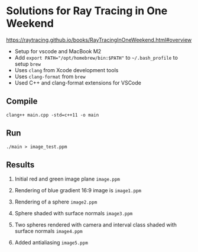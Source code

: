 # Solutions for Ray Tracing in One Weekend

https://raytracing.github.io/books/RayTracingInOneWeekend.html#overview

- Setup for vscode and MacBook M2 
- Add `export PATH="/opt/homebrew/bin:$PATH"` to `~/.bash_profile` to setup `brew`
- Uses `clang` from Xcode development tools
- Uses `clang-format` from `brew`
- Used C++ and clang-format extensions for VSCode


## Compile 

```
clang++ main.cpp -std=c++11 -o main
```

## Run

```
./main > image_test.ppm
```


## Results

1. Initial red and green image plane `image.ppm`

2. Rendering of blue gradient 16:9 image is `image1.ppm`

3. Rendering of a sphere `image2.ppm`

4. Sphere shaded with surface normals `image3.ppm`

5. Two spheres rendered with camera and interval class shaded with surface normals `image4.ppm`

6. Added antialiasing `image5.ppm`
